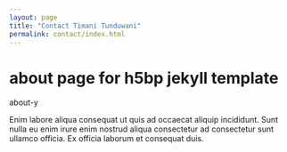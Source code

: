 ```yaml
---
layout: page
title: "Contact Timani Tunduwani"
permalink: contact/index.html
---
```

# about page for h5bp jekyll template
about-y

<div class="mdl-color-text--grey-600 mdl-card__supporting-text">
              Enim labore aliqua consequat ut quis ad occaecat aliquip incididunt. Sunt nulla eu enim irure enim nostrud aliqua consectetur ad consectetur sunt ullamco officia. Ex officia laborum et consequat duis.
            </div>

